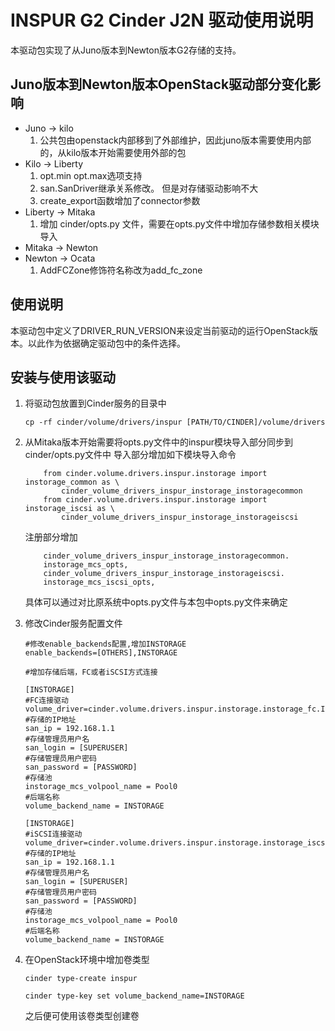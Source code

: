 INSPUR G2 Cinder J2N 驱动使用说明
=================================
本驱动包实现了从Juno版本到Newton版本G2存储的支持。

Juno版本到Newton版本OpenStack驱动部分变化影响
---------------------------------------------
- Juno -> kilo
	1. 公共包由openstack内部移到了外部维护，因此juno版本需要使用内部的，从kilo版本开始需要使用外部的包
- Kilo -> Liberty
	1. opt.min opt.max选项支持
	2. san.SanDriver继承关系修改。 但是对存储驱动影响不大
	3. create_export函数增加了connector参数
- Liberty -> Mitaka
	1. 增加 cinder/opts.py 文件，需要在opts.py文件中增加存储参数相关模块导入
- Mitaka -> Newton
- Newton -> Ocata
	1. AddFCZone修饰符名称改为add_fc_zone

使用说明
--------
本驱动包中定义了DRIVER_RUN_VERSION来设定当前驱动的运行OpenStack版本。以此作为依据确定驱动包中的条件选择。

安装与使用该驱动
----------------
1. 将驱动包放置到Cinder服务的目录中
   ```
   cp -rf cinder/volume/drivers/inspur [PATH/TO/CINDER]/volume/drivers
   ```
2. 从Mitaka版本开始需要将opts.py文件中的inspur模块导入部分同步到cinder/opts.py文件中
   导入部分增加如下模块导入命令
   ```
       from cinder.volume.drivers.inspur.instorage import instorage_common as \
           cinder_volume_drivers_inspur_instorage_instoragecommon
       from cinder.volume.drivers.inspur.instorage import instorage_iscsi as \
           cinder_volume_drivers_inspur_instorage_instorageiscsi
   ```
   注册部分增加
   ```
       cinder_volume_drivers_inspur_instorage_instoragecommon.
       instorage_mcs_opts,
       cinder_volume_drivers_inspur_instorage_instorageiscsi.
       instorage_mcs_iscsi_opts,
   ```
   具体可以通过对比原系统中opts.py文件与本包中opts.py文件来确定
3. 修改Cinder服务配置文件

   ```
   #修改enable_backends配置,增加INSTORAGE
   enable_backends=[OTHERS],INSTORAGE

   #增加存储后端，FC或者iSCSI方式连接

   [INSTORAGE]
   #FC连接驱动
   volume_driver=cinder.volume.drivers.inspur.instorage.instorage_fc.InStorageMCSFCDriver
   #存储的IP地址
   san_ip = 192.168.1.1 
   #存储管理员用户名
   san_login = [SUPERUSER]
   #存储管理员用户密码
   san_password = [PASSWORD]
   #存储池
   instorage_mcs_volpool_name = Pool0
   #后端名称
   volume_backend_name = INSTORAGE

   [INSTORAGE]
   #iSCSI连接驱动
   volume_driver=cinder.volume.drivers.inspur.instorage.instorage_iscsi.InStorageMCSISCSIDriver
   #存储的IP地址
   san_ip = 192.168.1.1 
   #存储管理员用户名
   san_login = [SUPERUSER]
   #存储管理员用户密码
   san_password = [PASSWORD]
   #存储池
   instorage_mcs_volpool_name = Pool0
   #后端名称
   volume_backend_name = INSTORAGE
   ```
4. 在OpenStack环境中增加卷类型
   ```
   cinder type-create inspur

   cinder type-key set volume_backend_name=INSTORAGE
   
   ```
   之后便可使用该卷类型创建卷
